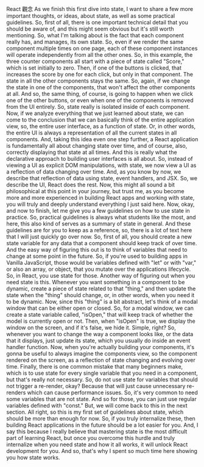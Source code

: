 React 觀念
As we finish this first dive into state,
I want to share a few more important thoughts,
or ideas, about state, as well as some practical guidelines.
So, first of all,
there is one important technical detail
that you should be aware of, and this might seem obvious
but it's still worth mentioning.
So, what I'm talking about
is the fact that each component
really has, and manages, its own state.
So, even if we render the same component multiple times
on one page, each of these component instances
will operate independently from all the other ones.
So, in this example, the three counter components
all start with a piece of state called "Score,"
which is set initially to zero.
Then, if one of the buttons is clicked,
that increases the score by one for each click,
but only in that component.
The state in all the other components stays the same.
So, again, if we change the state in one of the components,
that won't affect the other components at all.
And so, the same thing, of course,
is going to happen when we click one of the other buttons,
or even when one of the components is removed
from the UI entirely.
So, state really is isolated inside of each component.
Now, if we analyze everything that we just learned
about state, we can come to the conclusion
that we can basically think of the entire application view,
so, the entire user interface, as a function of state.
Or, in other words, the entire UI
is always a representation of all the current states
in all components.
And, taking this idea even one step further,
a React application is fundamentally all about
changing state over time, and of course,
also, correctly displaying that state at all times.
And this is really what the declarative approach
to building user interfaces is all about.
So, instead of viewing a UI as explicit DOM manipulations,
with state, we now view a UI
as a reflection of data changing over time.
And, as you know by now, we describe
that reflection of data using state,
event handlers, and JSX.
So, we describe the UI, React does the rest.
Now, this might all sound a bit
philosophical at this point in your journey,
but trust me, as you become more and more experienced
in building React apps and working with state,
you will truly and deeply understand everything
I just said here.
Now, okay, and now to finish,
let me give you a few guidelines
on how to use state in practice.
So, practical guidelines is always
what students like the most,
and here, this also kind of serves as a summary
of state in general.
And these guidelines are for you to keep as a reference,
so, there is a lot of text here
that I will just quickly go over now.
So, first of all, you should create
a new state variable for any data
that a component should keep track of over time.
And the easy way of figuring this out
is to think of variables that need to change
at some point in the future.
So, if you're used to building apps in Vanilla JavaScript,
those would be variables defined
with "let" or with "var," or also an array, or object,
that you mutate over the applications lifecycle.
So, in React, you use state for those.
Another way of figuring out when you need state is this.
Whenever you want something in a component
to be dynamic, create a piece of state
related to that "thing," and then update the state
when the "thing" should change,
or, in other words, when you need it to be dynamic.
Now, since this "thing" is a bit abstract,
let's think of a modal window
that can be either open or closed.
So, for a modal window, we can create a state variable
called, "isOpen," that will keep track
of whether the model is currently open or not.
Then, when "isOpen" is true, we display the window
on the screen, and if it's false, we hide it.
Simple, right?
So, whenever you want to change
the way a component looks like,
or the data that it displays,
just update its state, which you usually do
inside an event handler function.
Now, when you're actually building your components,
it's gonna be useful to always imagine the components view,
so the component rendered on the screen, as a reflection
of state changing and evolving over time.
Finally, there is one common mistake
that many beginners make, which is to use state
for every single variable that you need in a component,
but that's really not necessary.
So, do not use state for variables
that should not trigger a re-render, okay?
Because that will just cause unnecessary re-renders
which can cause performance issues.
So, it's very common to need
some variables that are not state.
And so for those, you can just use
regular variables defined with "const."
But, we will come back to this in the next section.
All right, so this is my first set of guidelines
about state, which should be more than enough for now.
So, if you truly internalize these,
then building React applications in the future
should be a lot easier for you.
And, I say this because I really believe
that mastering state is the most difficult part
of learning React, but once you overcome this hurdle
and truly internalize when you need state
and how it all works,
it will unlock React development for you.
And so, that's why I spent so much time here
showing you how state works.